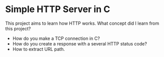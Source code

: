 # Simple HTTP Server in C
This project aims to learn how HTTP works. What concept did I learn from this project?
  - How do you make a TCP connection in C?
  - How do you create a response with a several HTTP status code?
  - How to extract URL path.
